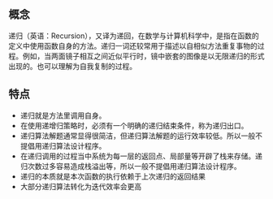 ## 概念
递归（英语：Recursion），又译为递回，在数学与计算机科学中，是指在函数的定义中使用函数自身的方法。递归一词还较常用于描述以自相似方法重复事物的过程。例如，当两面镜子相互之间近似平行时，镜中嵌套的图像是以无限递归的形式出现的。也可以理解为自我复制的过程。

## 特点
- 递归就是方法里调用自身。  
- 在使用递增归策略时，必须有一个明确的递归结束条件，称为递归出口。  
- 递归算法解题通常显得很简洁，但递归算法解题的运行效率较低。所以一般不提倡用递归算法设计程序。  
- 在递归调用的过程当中系统为每一层的返回点、局部量等开辟了栈来存储。递归次数过多容易造成栈溢出等，所以一般不提倡用递归算法设计程序。  
- 递归的本质就是本次函数的执行依赖于上次递归的返回结果
- 大部分递归算法转化为迭代效率会更高